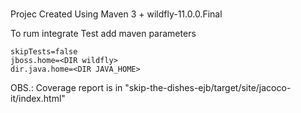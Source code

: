 # 

Projec Created Using Maven 3 + wildfly-11.0.0.Final


To rum integrate Test add maven parameters

	skipTests=false
	jboss.home=<DIR wildfly>
	dir.java.home=<DIR JAVA_HOME>
	
OBS.: Coverage report is in "skip-the-dishes-ejb/target/site/jacoco-it/index.html"

